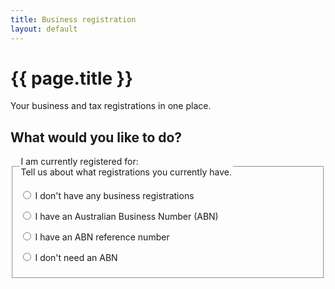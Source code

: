 ```yaml
---
title: Business registration
layout: default
---
```


<h1 id="heading" tabindex="-1">{{ page.title }}</h1>
<p>Your business and tax registrations in one place.</p>

<h2>What would you like to do?</h2>
<div>
	<div>
		<fieldset class="custom-controls">
			<legend class="larger has-help">I am currently registered for:<br /><span class="field-note">Tell us about what registrations you currently have.</span></legend>
			<div class="grid-row">
				<div class="col11">
					<p>
						<input class="no-margin" type="radio" name="myreg" id="opt-noregs" />
						<label class="no-margin" for="opt-noregs">I don't have any business registrations</label>
					</p>
				</div>
			</div>
			<div class="grid-row">
				<div class="col11">
					<p>
						<input class="no-margin" type="radio" name="myreg" id="opt-alreadyhave" />
						<label class="no-margin" for="opt-alreadyhave">I have an Australian Business Number (ABN)</label>
					</p>
				</div>
			</div>
			<div class="grid-row">
				<div class="col11">
					<p>
						<input class="no-margin" type="radio" name="myreg" id="opt-reference" />
						<label class="no-margin" for="opt-reference">I have an ABN reference number</label>
					</p>
				</div>
			</div>
			<div class="grid-row">
				<div class="col11">
					<p>
						<input class="no-margin" type="radio" name="myreg" id="opt-notrequired" />
						<label class="no-margin" for="opt-notrequired">I don't need an ABN</label>
					</p>
				</div>
			</div>
		</fieldset>
	</div>
	<div id="no-regs" style="display: none;">
		<fieldset id="fieldsetAbn" class="col12 custom-controls">
			<legend class="larger">I want to:<br /><span class="field-note">Tell us what you want to do.</span></legend>
			<div class="col12 last">
				<p>
					<input id="apply" name="noregs" class="showhide-trigger" type="radio">
					<label for="apply">Apply for an ABN, business name, company, TFN or taxes.</label>
				</p>
				<p>
					<input id="check" name="noregs" type="radio">
					<label for="check">Check on the progress of my existing application.</label>
				</p>
				<p>
					<input id="helpme" name="noregs" type="radio">
					<label for="helpme">I&apos;m not sure, help me decide.</label>
				</p>
			</div>
		</fieldset>
	</div>
	<div id="have-abn" style="display: none">
		<fieldset id="fieldsetCompanyAbn" class="custom-controls">
			<legend class="larger">I want to:<br /><span class="field-note">Tell us what you want to do.</span></legend>
			<div class="grid-row">
				<p>
					<input id="addtaxes" name="haveabn" type="radio" />
					<label for="addtaxes">Apply for GST, PAYG withholding or other taxes.</label>
				</p>
				<p>
					<input id="helptax" name="haveabn" type="radio" />
					<label for="helptax">I'm not sure which tax registrations I need, help me decide.</label>
				</p>
				<p>
					<input id="applybn" name="haveabn" type="radio" />
					<label for="applybn">Apply for a business name.</label>
				</p>
				<p>
					<input id="applyauskey" name="haveabn" type="radio" />
					<label for="applyauskey">Apply for an administrator AUSkey.</label>
				</p>
				<p>
					<input id="checktax" name="haveabn" type="radio" />
					<label for="checktax">Check the progress of your tax registrations.</label>
				</p>
				<p>
					<input id="checkbnakey" name="haveabn" type="radio" />
					<label for="checkbnakey">Check the progress of a business name or AUSkey application.</label>
				</p>
			</div>
		</fieldset>
	</div>
	<div id="abn-ref" style="display: none;">
		<fieldset class="col12 custom-controls">
			<legend class="larger">I want to:<br /><span class="field-note">Tell us what you want to do.</span></legend>
			<div class="col12 last">
				<p>
					<input id="applybn2" name="abnref" class="showhide-trigger" type="radio">
					<label for="applybn2">Apply for a business name.</label>
				</p>
				<p>
					<input id="check2" name="abnref" type="radio">
					<label for="check2">Check on the progress of my existing application.</label>
				</p>

			</div>
		</fieldset>
	</div>
	<div id="no-abn" style="display: none;">
		<fieldset class="col12 custom-controls">
			<legend class="larger">I want to:<br /><span class="field-note">Tell us what you want to do.</span></legend>
			<div class="col12 last">
				<p>
					<input id="applybn3" name="abnref" class="showhide-trigger" type="radio">
					<label for="applybn3">Apply for a business name.</label>
				</p>
				<p>
					<input id="applytfn" name="abnref" class="showhide-trigger" type="radio">
					<label for="applytfn">Apply for a business Tax File Number (TFN).</label>
				</p>
				<p>
					<input id="check3" name="abnref" type="radio">
					<label for="check3">Check on the progress of my existing application.</label>
				</p>

			</div>
		</fieldset>
	</div>
	<div class="controls-container">
		<div class="controls-content">
			<button type="button" class="btn btn-default" id="btnContinue" disabled>Go &gt;</button>
		</div><!-- controls-content -->
	</div>
</div>

<div class="saveforlater" id="saveForLater"></div>
<div class="applicationoptions" id="applicationOptions"></div>

<script src="scripts/jquery-1.11.3.min.js"></script>
<script src="scripts/jquery.collapse.js"></script>
<script src="scripts/jquery-toggleslide.js"></script>

<script type="text/javascript">

	$(document).ready(function () {
		
		$("#no-regs, #have-abn, #abn-ref, #no-abn").find("input[type=radio]").click(function() {
			$("#btnContinue").removeAttr("disabled");
		})
		
		$("#opt-noregs").click(function() {
			reset();
			$("#no-regs").show('fast');
			$("html, body").animate({
				scrollTop: $("#no-regs").offset().top
			}, 200);
		});
		
		$("#opt-alreadyhave").click(function() {
			reset();
			$("#have-abn").show('fast');
			$("html, body").animate({
				scrollTop: $("#have-abn").offset().top
			}, 200);
		});
		
		$("#opt-reference").click(function() {
			reset();
			$("#abn-ref").show('fast');
			$("html, body").animate({
				scrollTop: $("#abn-ref").offset().top
			}, 200);
		});

		$("#opt-notrequired").click(function() {
			reset();
			$("#no-abn").show('fast');
			$("html, body").animate({
				scrollTop: $("#no-abn").offset().top
			}, 200);
		});
		
		$("#btnContinue").click(function() {
			//if ($("")
		});
		
	});
	
	function reset() {
		$("#no-regs, #have-abn, #abn-ref, #no-abn").hide();
		$("#no-regs, #have-abn, #abn-ref, #no-abn").find("input[type=radio]:checked").removeAttr("checked");
		$("#btnContinue").attr("disabled", true);
	}

</script>
